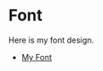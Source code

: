Font
========================
Here is my font design.


+ [My Font](https://DanielLeonard.github.io/ixdbelfast/Done/Font/font-germanic.jpg) 


 




